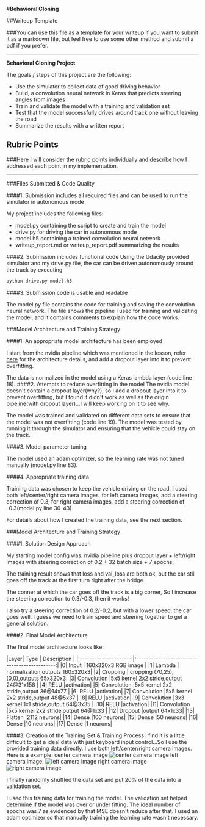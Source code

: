 #**Behavioral Cloning** 

##Writeup Template

###You can use this file as a template for your writeup if you want to submit it as a markdown file, but feel free to use some other method and submit a pdf if you prefer.

---

**Behavioral Cloning Project**

The goals / steps of this project are the following:
* Use the simulator to collect data of good driving behavior
* Build, a convolution neural network in Keras that predicts steering angles from images
* Train and validate the model with a training and validation set
* Test that the model successfully drives around track one without leaving the road
* Summarize the results with a written report


[//]: # (Image References)

[image1]: ./examples/placeholder.png "Model Visualization"
[image2]: ./examples/placeholder.png "Grayscaling"
[image3]: ./examples/placeholder_small.png "Recovery Image"
[image4]: ./examples/placeholder_small.png "Recovery Image"
[image5]: ./examples/placeholder_small.png "Recovery Image"
[image6]: ./examples/placeholder_small.png "Normal Image"
[image7]: ./examples/placeholder_small.png "Flipped Image"

## Rubric Points
###Here I will consider the [rubric points](https://review.udacity.com/#!/rubrics/432/view) individually and describe how I addressed each point in my implementation.  

---
###Files Submitted & Code Quality

####1. Submission includes all required files and can be used to run the simulator in autonomous mode

My project includes the following files:
* model.py containing the script to create and train the model
* drive.py for driving the car in autonomous mode
* model.h5 containing a trained convolution neural network 
* writeup_report.md or writeup_report.pdf summarizing the results

####2. Submission includes functional code
Using the Udacity provided simulator and my drive.py file, the car can be driven autonomously around the track by executing 
```sh
python drive.py model.h5
```

####3. Submission code is usable and readable

The model.py file contains the code for training and saving the convolution neural network. The file shows the pipeline I used for training and validating the model, and it contains comments to explain how the code works.

###Model Architecture and Training Strategy

####1. An appropriate model architecture has been employed

I start from the nvidia pipeline which was mentioned in the lesson, refer [here](https://devblogs.nvidia.com/parallelforall/deep-learning-self-driving-cars/) for the architecture details, and add a dropout layer into it to prevent overfitting. 

The data is normalized in the model using a Keras lambda layer (code line 18). 
####2. Attempts to reduce overfitting in the model
The nvidia model doesn't contain a dropout layer(why?), so I add a dropout layer into it to prevent overfitting, but I found it didn't work as well as the origin pipeline(with dropout layer)...I will keep working on it to see why.

The model was trained and validated on different data sets to ensure that the model was not overfitting (code line 19). The model was tested by running it through the simulator and ensuring that the vehicle could stay on the track.

####3. Model parameter tuning

The model used an adam optimizer, so the learning rate was not tuned manually (model.py line 83).

####4. Appropriate training data

Training data was chosen to keep the vehicle driving on the road. I used both left/center/right camera images, for left camera images, add a steering correction of 0.3, for right camera images, add a steering correction of -0.3(model.py line 30-43)

For details about how I created the training data, see the next section. 

###Model Architecture and Training Strategy

####1. Solution Design Approach

My starting model config was: nvidia pipeline plus dropout layer + left/right images with steering correction of 0.2 + 32 batch size + 7 epochs; 

The training result shows that loss and val_loss are both ok, but the car still goes off the track at the first turn right after the bridge.  

The conner at which the car goes off the track is a big corner, So I increase the steering correction to 0.3/-0.3, then it works!

I also try a steering correction of 0.2/-0.2, but with a lower speed, the car goes well. I guess we need to train speed and steering together to get a general solution.

####2. Final Model Architecture

The final model architecture looks like:

|Layer| Type         		|     Description	        					| 
|:---------------------:|:---------------------------------------------:| 
|0| Input         		| 160x320x3 RGB image | 
|1| Lambda | normalization,outputs  160x320x3|
|2| Cropping | cropping (70,25), (0,0),outputs 65x320x3|
|3| Convolution |5x5 kernel 2x2 stride,output 24@31x158 |
|4| RELU	|activation|
|5| Convolution |5x5 kernel 2x2 stride,output 36@14x77 |
|6| RELU	|activation|
|7| Convolution |5x5 kernel 2x2 stride,output 48@5x37 |
|8| RELU	|activation|
|9| Convolution |3x3 kernel 1x1 stride,output 64@3x35 |
|10| RELU	|activation|
|11| Convolution |5x5 kernel 2x2 stride,output 64@1x33 |
|12| Dropout	|output 64x1x33|
|13| Flatten	|2112 neurons|
|14| Dense	|100 neurons|
|15| Dense	|50 neurons|
|16| Dense	|10 neurons|
|17| Dense	|1 neurons|


####3. Creation of the Training Set & Training Process
I find it is a little difficult to get a ideal data with just keyboard input control...So I use the provided training data directly. I use both left/center/right camera images. Here is a example:
center camera image
![center camera image](./data/IMG/center_2016_12_01_13_30_48_287.jpg)
left camera image:
![left camera image](./data/IMG/left_2016_12_01_13_30_48_287.jpg)
right camera image
![right camera image](./data/IMG/right_2016_12_01_13_30_48_287.jpg)
 

I finally randomly shuffled the data set and put 20% of the data into a validation set. 

I used this training data for training the model. The validation set helped determine if the model was over or under fitting. The ideal number of epochs was 7 as evidenced by that MSE doesn't reduce after that. I used an adam optimizer so that manually training the learning rate wasn't necessary.